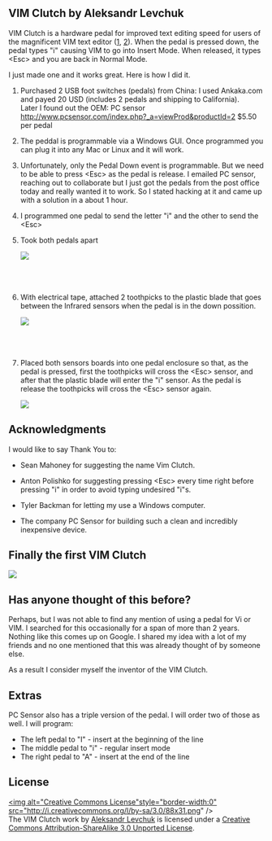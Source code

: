 ## VIM Clutch by Aleksandr Levchuk ##

VIM Clutch is a hardware pedal for improved text editing speed for users of the magnificent VIM text editor (<a href="http://www.vim.org/about.php">1</a>, <a href="http://www.viemu.com/a-why-vi-vim.html">2</a>). When the pedal is pressed down, the pedal types "i" causing VIM to go into Insert Mode. When released, it types &lt;Esc&gt; and you are back in Normal Mode.

I just made one and it works great. Here is how I did it.

1. Purchased 2 USB foot switches (pedals) from China:
I used Ankaka.com and payed 20 USD (includes 2 pedals and shipping to California). <br />
Later I found out the OEM: PC sensor http://www.pcsensor.com/index.php?_a=viewProd&productId=2 $5.50 per pedal

2. The peddal is programmable via a Windows GUI. Once programmed you can plug it into any Mac or Linux and it will work.

3. Unfortunately, only the Pedal Down event is programmable. But we need to be able to press &lt;Esc&gt; as the pedal is release. I emailed PC sensor, reaching out to collaborate but I just got the pedals from the post office today and really wanted it to work. So I stated hacking at it and came up with a solution in a about 1 hour.

  1. I programmed one pedal to send the letter "i" and the other to send the &lt;Esc&gt;

  2. Took both pedals apart


     <img src="https://github.com/alevchuk/vim-clutch/raw/master/pic1.jpg" />
     <br />
     <br />
     <br />
     <br />


  3. With electrical tape, attached 2 toothpicks to the plastic blade that goes between the Infrared sensors when the pedal is in the down possition.


     <img src="https://github.com/alevchuk/vim-clutch/raw/master/pic2.jpg" />
     <br />
     <br />
     <br />
     <br />


  4. Placed both sensors boards into one pedal enclosure so that, as the pedal is pressed, first the toothpicks will cross the &lt;Esc&gt; sensor, and after that the plastic blade will enter the "i" sensor. As the pedal is release the toothpicks will cross the &lt;Esc&gt; sensor again.


     <img src="https://github.com/alevchuk/vim-clutch/raw/master/pic3.jpg" />
     <br />


## Acknowledgments ##

I would like to say Thank You to:

   * Sean Mahoney for suggesting the name Vim Clutch. 

   * Anton Polishko for suggesting pressing &lt;Esc&gt; every time right before pressing "i" in order to avoid typing undesired "i"s.

   * Tyler Backman for letting my use a Windows computer.

   * The company PC Sensor for building such a clean and incredibly inexpensive device.


## Finally the first VIM Clutch ##

  <img src="https://github.com/alevchuk/vim-clutch/raw/master/pic4.jpg" />


## Has anyone thought of this before? ##

Perhaps, but I was not able to find any mention of using a pedal for Vi or VIM. I searched for this occasionally for a span of more than 2 years. Nothing like this comes up on Google. I shared my idea with a lot of my friends and no one mentioned that this was already thought of by someone else.

As a result I consider myself the inventor of the VIM Clutch.


## Extras ##

PC Sensor also has a triple version of the pedal. I will order two of those as well. I will program:

   * The left pedal to "I" - insert at the beginning of the line
   * The middle pedal to "i" - regular insert mode
   * The right pedal to "A" - insert at the end of the line


## License ##

<a rel="license" href="http://creativecommons.org/licenses/by-sa/3.0/"><img alt="Creative Commons License"style="border-width:0" src="http://i.creativecommons.org/l/by-sa/3.0/88x31.png" /></a><br /><span xmlns:dct="http://purl.org/dc/terms/" 
href="http://purl.org/dc/dcmitype/Text" property="dct:title" 
rel="dct:type">The VIM Clutch work</span> by <a 
xmlns:cc="http://creativecommons.org/ns#" 
href="https://github.com/alevchuk/vim-clutch" property="cc:attributionName" 
rel="cc:attributionURL">Aleksandr Levchuk</a> is licensed under a <a 
rel="license" href="http://creativecommons.org/licenses/by-sa/3.0/">Creative 
Commons Attribution-ShareAlike 3.0 Unported License</a>.
